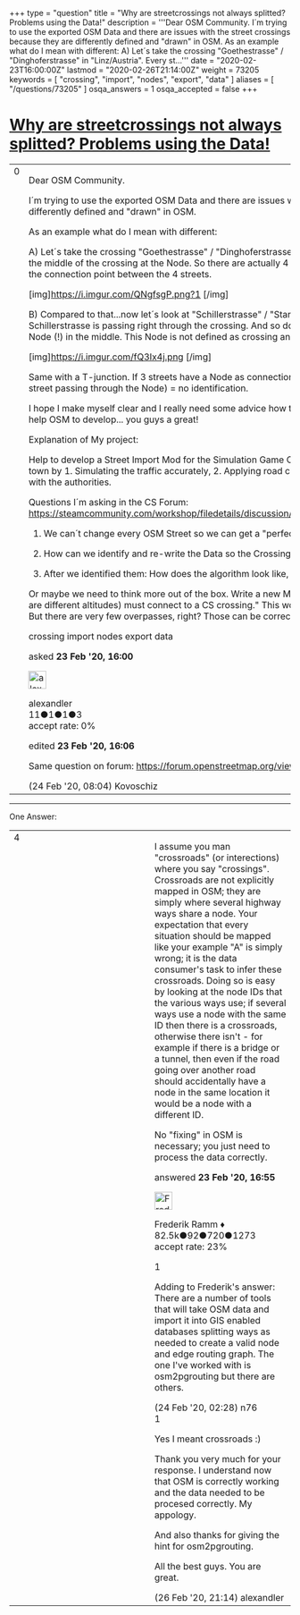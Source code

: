 +++
type = "question"
title = "Why are streetcrossings not always splitted? Problems using the Data!"
description = '''Dear OSM Community. I´m trying to use the exported OSM Data and there are issues with the street crossings because they are differently defined and &quot;drawn&quot; in OSM. As an example what do I mean with different: A) Let´s take the crossing &quot;Goethestrasse&quot; / &quot;Dinghoferstrasse&quot; in &quot;Linz/Austria&quot;. Every st...'''
date = "2020-02-23T16:00:00Z"
lastmod = "2020-02-26T21:14:00Z"
weight = 73205
keywords = [ "crossing", "import", "nodes", "export", "data" ]
aliases = [ "/questions/73205" ]
osqa_answers = 1
osqa_accepted = false
+++

<div class="headNormal">

# [Why are streetcrossings not always splitted? Problems using the Data!](/questions/73205/why-are-streetcrossings-not-always-splitted-problems-using-the-data)

</div>

<div id="main-body">

<div id="askform">

<table id="question-table" style="width:100%;">
<colgroup>
<col style="width: 50%" />
<col style="width: 50%" />
</colgroup>
<tbody>
<tr>
<td style="width: 30px; vertical-align: top"><div class="vote-buttons">
<span id="post-73205-upvote" class="ajax-command post-vote up" rel="nofollow" title="I like this post (click again to cancel)"> </span>
<div id="post-73205-score" class="post-score" title="current number of votes">
0
</div>
<span id="post-73205-downvote" class="ajax-command post-vote down" rel="nofollow" title="I dont like this post (click again to cancel)"> </span> <span id="favorite-mark" class="ajax-command favorite-mark" rel="nofollow" title="mark/unmark this question as favorite (click again to cancel)"> </span>
<div id="favorite-count" class="favorite-count">
&#10;</div>
</div></td>
<td><div id="item-right">
<div class="question-body">
<p>Dear OSM Community.</p>
<p>I´m trying to use the exported OSM Data and there are issues with the street crossings because they are differently defined and "drawn" in OSM.</p>
<p>As an example what do I mean with different:</p>
<p>A) Let´s take the crossing "Goethestrasse" / "Dinghoferstrasse" in "Linz/Austria". Every street stops in the middle of the crossing at the Node. So there are actually 4 Streets getting connected. So the Node is the connection point between the 4 streets.</p>
<p>[img]<a href="https://i.imgur.com/QNgfsgP.png?1">https://i.imgur.com/QNgfsgP.png?1</a> [/img]</p>
<p>B) Compared to that...now let´s look at "Schillerstrasse" / "Starhembergstrasse" in Linz/Austria. Schillerstrasse is passing right through the crossing. And so does "Starhembergstrasse". BUT there is a Node (!) in the middle. This Node is not defined as crossing and so the crossing CAN'T be identified.</p>
<p>[img]<a href="https://i.imgur.com/fQ3Ix4j.png">https://i.imgur.com/fQ3Ix4j.png</a> [/img]</p>
<p>Same with a T-junction. If 3 streets have a Node as connection = Perfect identification. 2 streets (1 street passing through the Node) = no identification.</p>
<p>I hope I make myself clear and I really need some advice how to "clean" the Data. I also would love to help OSM to develop... you guys a great!</p>
<p>Explanation of My project:</p>
<p>Help to develop a Street Import Mod for the Simulation Game Cities Skylines to improve traffic in my town by 1. Simulating the traffic accurately, 2. Applying road changes by trial/error, 3. Get in contact with the authorities.</p>
<p>Questions I´m asking in the CS Forum: <a href="https://steamcommunity.com/workshop/filedetails/discussion/1957515502/1744516325379783072/">https://steamcommunity.com/workshop/filedetails/discussion/1957515502/1744516325379783072/</a></p>
<ol>
<li><p>We can´t change every OSM Street so we can get a "perfect" Data in OSM, right? Or can we?</p></li>
<li><p>How can we identify and re-write the Data so the Crossings are all identified 100%?</p></li>
<li><p>After we identified them: How does the algorithm look like, so we can fix the Data?</p></li>
</ol>
<p>Or maybe we need to think more out of the box. Write a new Mode: "Every street crossing (even if there are different altitudes) must connect to a CS crossing." This would also connect the actual overpasses. But there are very few overpasses, right? Those can be corrected manually later on in the game fast.</p>
</div>
<div id="question-tags" class="tags-container tags">
<span class="post-tag tag-link-crossing" rel="tag" title="see questions tagged &#39;crossing&#39;">crossing</span> <span class="post-tag tag-link-import" rel="tag" title="see questions tagged &#39;import&#39;">import</span> <span class="post-tag tag-link-nodes" rel="tag" title="see questions tagged &#39;nodes&#39;">nodes</span> <span class="post-tag tag-link-export" rel="tag" title="see questions tagged &#39;export&#39;">export</span> <span class="post-tag tag-link-data" rel="tag" title="see questions tagged &#39;data&#39;">data</span>
</div>
<div id="question-controls" class="post-controls">
&#10;</div>
<div class="post-update-info-container">
<div class="post-update-info post-update-info-user">
<p>asked <strong>23 Feb '20, 16:00</strong></p>
<img src="https://secure.gravatar.com/avatar/8d20f4b7be33a5b3ce0b0a8147b52fc9?s=32&amp;d=identicon&amp;r=g" class="gravatar" width="32" height="32" alt="alexandler&#39;s gravatar image" />
<p><span>alexandler</span><br />
<span class="score" title="11 reputation points">11</span><span title="1 badges"><span class="badge1">●</span><span class="badgecount">1</span></span><span title="1 badges"><span class="silver">●</span><span class="badgecount">1</span></span><span title="3 badges"><span class="bronze">●</span><span class="badgecount">3</span></span><br />
<span class="accept_rate" title="Rate of the user&#39;s accepted answers">accept rate:</span> <span title="alexandler has no accepted answers">0%</span></p>
</div>
<div class="post-update-info post-update-info-edited">
<p><span> edited <strong>23 Feb '20, 16:06</strong> </span></p>
</div>
</div>
<div id="comments-container-73205" class="comments-container">
<span id="73214"></span>
<div id="comment-73214" class="comment">
<div id="post-73214-score" class="comment-score">
&#10;</div>
<div class="comment-text">
<p>Same question on forum: <a href="https://forum.openstreetmap.org/viewtopic.php?id=68730">https://forum.openstreetmap.org/viewtopic.php?id=68730</a></p>
</div>
<div id="comment-73214-info" class="comment-info">
<span class="comment-age">(24 Feb '20, 08:04)</span> <span class="comment-user userinfo">Kovoschiz</span>
</div>
</div>
</div>
<div id="comment-tools-73205" class="comment-tools">
&#10;</div>
<div class="clear">
&#10;</div>
<div id="comment-73205-form-container" class="comment-form-container">
&#10;</div>
<div class="clear">
&#10;</div>
</div></td>
</tr>
</tbody>
</table>

------------------------------------------------------------------------

<div class="tabBar">

<span id="sort-top"></span>

<div class="headQuestions">

One Answer:

</div>

</div>

<span id="73206"></span>

<div id="answer-container-73206" class="answer">

<table style="width:100%;">
<colgroup>
<col style="width: 50%" />
<col style="width: 50%" />
</colgroup>
<tbody>
<tr>
<td style="width: 30px; vertical-align: top"><div class="vote-buttons">
<span id="post-73206-upvote" class="ajax-command post-vote up" rel="nofollow" title="I like this post (click again to cancel)"> </span>
<div id="post-73206-score" class="post-score" title="current number of votes">
4
</div>
<span id="post-73206-downvote" class="ajax-command post-vote down" rel="nofollow" title="I dont like this post (click again to cancel)"> </span>
</div></td>
<td><div class="item-right">
<div class="answer-body">
<p>I assume you man "crossroads" (or interections) where you say "crossings". Crossroads are not explicitly mapped in OSM; they are simply where several highway ways share a node. Your expectation that every situation should be mapped like your example "A" is simply wrong; it is the data consumer's task to infer these crossroads. Doing so is easy by looking at the node IDs that the various ways use; if several ways use a node with the same ID then there is a crossroads, otherwise there isn't - for example if there is a bridge or a tunnel, then even if the road going over another road should accidentally have a node in the same location it would be a node with a different ID.</p>
<p>No "fixing" in OSM is necessary; you just need to process the data correctly.</p>
</div>
<div class="answer-controls post-controls">
&#10;</div>
<div class="post-update-info-container">
<div class="post-update-info post-update-info-user">
<p>answered <strong>23 Feb '20, 16:55</strong></p>
<img src="https://secure.gravatar.com/avatar/a2b38d937e70ab39d895d17da0dd1ba4?s=32&amp;d=identicon&amp;r=g" class="gravatar" width="32" height="32" alt="Frederik%20Ramm&#39;s gravatar image" />
<p><span>Frederik Ramm ♦</span><br />
<span class="score" title="82494 reputation points"><span>82.5k</span></span><span title="92 badges"><span class="badge1">●</span><span class="badgecount">92</span></span><span title="720 badges"><span class="silver">●</span><span class="badgecount">720</span></span><span title="1273 badges"><span class="bronze">●</span><span class="badgecount">1273</span></span><br />
<span class="accept_rate" title="Rate of the user&#39;s accepted answers">accept rate:</span> <span title="Frederik Ramm has 417 accepted answers">23%</span></p>
</div>
</div>
<div id="comments-container-73206" class="comments-container">
<span id="73210"></span>
<div id="comment-73210" class="comment">
<div id="post-73210-score" class="comment-score">
1
</div>
<div class="comment-text">
<p>Adding to Frederik's answer: There are a number of tools that will take OSM data and import it into GIS enabled databases splitting ways as needed to create a valid node and edge routing graph. The one I've worked with is osm2pgrouting but there are others.</p>
</div>
<div id="comment-73210-info" class="comment-info">
<span class="comment-age">(24 Feb '20, 02:28)</span> <span class="comment-user userinfo">n76</span>
</div>
</div>
<span id="73248"></span>
<div id="comment-73248" class="comment">
<div id="post-73248-score" class="comment-score">
1
</div>
<div class="comment-text">
<p>Yes I meant crossroads :)</p>
<p>Thank you very much for your response. I understand now that OSM is correctly working and the data needed to be procesed correctly. My appology.</p>
<p>And also thanks for giving the hint for osm2pgrouting.</p>
<p>All the best guys. You are great.</p>
</div>
<div id="comment-73248-info" class="comment-info">
<span class="comment-age">(26 Feb '20, 21:14)</span> <span class="comment-user userinfo">alexandler</span>
</div>
</div>
</div>
<div id="comment-tools-73206" class="comment-tools">
&#10;</div>
<div class="clear">
&#10;</div>
<div id="comment-73206-form-container" class="comment-form-container">
&#10;</div>
<div class="clear">
&#10;</div>
</div></td>
</tr>
</tbody>
</table>

</div>

<div class="paginator-container-left">

</div>

</div>

</div>

